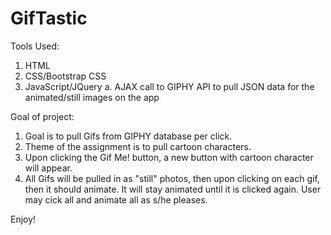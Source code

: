 # GifTastic

Tools Used:
1. HTML
2. CSS/Bootstrap CSS
3. JavaScript/JQuery
    a. AJAX call to GIPHY API to pull JSON data for the animated/still images on the app


Goal of project:
1. Goal is to pull Gifs from GIPHY database per click.
2. Theme of the assignment is to pull cartoon characters.
3. Upon clicking the Gif Me! button, a new button with cartoon character will appear.
4. All Gifs will be pulled in as "still" photos, then upon clicking on each gif, then it should animate. It will stay animated until it is clicked again. User may cick all and animate all as s/he pleases.

Enjoy!
